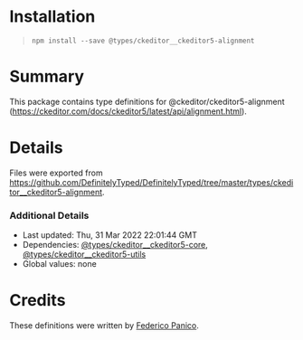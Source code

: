 # Installation
> `npm install --save @types/ckeditor__ckeditor5-alignment`

# Summary
This package contains type definitions for @ckeditor/ckeditor5-alignment (https://ckeditor.com/docs/ckeditor5/latest/api/alignment.html).

# Details
Files were exported from https://github.com/DefinitelyTyped/DefinitelyTyped/tree/master/types/ckeditor__ckeditor5-alignment.

### Additional Details
 * Last updated: Thu, 31 Mar 2022 22:01:44 GMT
 * Dependencies: [@types/ckeditor__ckeditor5-core](https://npmjs.com/package/@types/ckeditor__ckeditor5-core), [@types/ckeditor__ckeditor5-utils](https://npmjs.com/package/@types/ckeditor__ckeditor5-utils)
 * Global values: none

# Credits
These definitions were written by [Federico Panico](https://github.com/fedemp).
